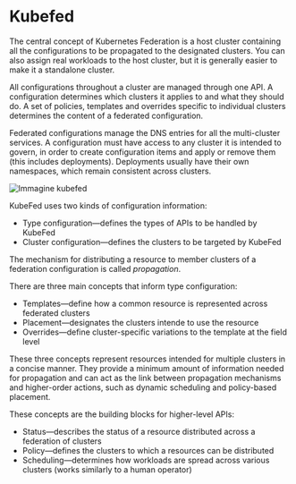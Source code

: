 # Kubefed

The central concept of Kubernetes Federation is a host cluster containing all the configurations to be propagated to the designated clusters. You can also assign real workloads to the host cluster, but it is generally easier to make it a standalone cluster.

All configurations throughout a cluster are managed through one API. A configuration determines which clusters it applies to and what they should do. A set of policies, templates and overrides specific to individual clusters determines the content of a federated configuration.

Federated configurations manage the DNS entries for all the multi-cluster services. A configuration must have access to any cluster it is intended to govern, in order to create configuration items and apply or remove them (this includes deployments). Deployments usually have their own namespaces, which remain consistent across clusters. 

![Immagine kubefed](https://lh6.googleusercontent.com/gc0U4b4ZGxC4sCuKLUr-pGIuAN45FyZ2mENjoOpjJsojtdSNaRbYEqvXqseJBxEOFHpoZ1gtW09BdGdSyULXRWX_zN1Vxn6z2gtvLwbibDqISzGA55qwX6E17vactsd-j2j_8BqK=s0)

KubeFed uses two kinds of configuration information:

* Type configuration—defines the types of APIs to be handled by KubeFed 
* Cluster configuration—defines the clusters to be targeted by KubeFed 

The mechanism for distributing a resource to member clusters of a federation configuration is called *propagation*.

There are three main concepts that inform type configuration:

* Templates—define how a common resource is represented across federated clusters
* Placement—designates the clusters intende to use the resource 
* Overrides—define cluster-specific variations to the template at the field level

These three concepts represent resources intended for multiple clusters in a concise manner. They provide a minimum amount of information needed for propagation and can act as the link between propagation mechanisms and higher-order actions, such as dynamic scheduling and policy-based placement.

These concepts are the building blocks for higher-level APIs:

* Status—describes the status of a resource distributed across a federation of clusters
* Policy—defines the clusters to which a resources can be distributed
* Scheduling—determines how workloads are spread across various clusters (works similarly to a human operator)
